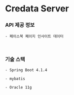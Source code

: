# Credata Server

### API 제공 정보 

```
- 페이스북 페이지 인사이트 데이터
```
<br>

### 기술 스택

```
- Spring Boot 4.1.4
```
```
- mybatis
```
```
- Oracle 11g
```
<br>
